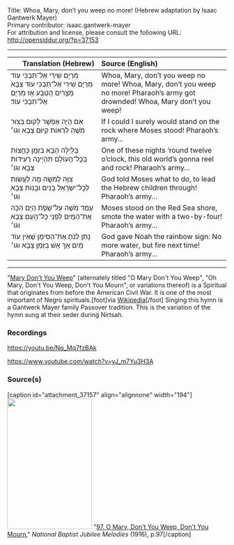 <html>
<head></head>
<body>
Title: Whoa, Mary, don’t you weep no more! (Hebrew adaptation by Isaac Gantwerk Mayer)<br />
Primary contributor: isaac.gantwerk-mayer<br />
For attribution and license, please consult the following URL: <a href="http://opensiddur.org/?p=37153">http://opensiddur.org/?p=37153</a>
<p />
<hr />

<table style="margin-left: auto;margin-right: auto;" class="draggable">
<thead><tr><th id="x" style="text-align: right;">Translation (Hebrew)</th><th style="text-align: left;">Source (English)</th></tr></thead>
<tbody>
<tr><td style="vertical-align:top;">
<div class="liturgy"><span lang="he">
מִרְיָם שִׁירִי אַל־תִּבְכִּי עוֹד
מִרְיָם שִׁירִי אַל־תִּבְכִּי עוֹד
צְבָא מְצָרִים הֻטְבַּע
אָז מִרְיָם אַל־תִּבְכִּי עוֹד׃
</span></div></td>
 
<td style="vertical-align:top;">
<div class="english">
Whoa, Mary, don’t you weep no more!
Whoa, Mary, don’t you weep no more!
Pharaoh’s army got drownded!
Whoa, Mary don’t you weep!
</div></td></tr>


<tr><td style="vertical-align:top;">
<div class="liturgy"><span lang="he">
אִם הָיָה אֶפְשָׁר לָקוּם
בְּצוּר מֹשֶׁה לִרְאוֹת קִיּוּם
צְבָא וגו׳
</span></div></td>
 
<td style="vertical-align:top;">
<div class="english">
If I could I surely would
stand on the rock where Moses stood!
Pharaoh’s army…
</div></td></tr>


<tr><td style="vertical-align:top;">
<div class="liturgy"><span lang="he">
בַּלַּיְלָה הַבָּא בִּזְמַן כַּחֲצוֹת
בְּכׇל־הָעוֹלָם תִּהְיֶינָה רְעִידוֹת
צְבָא וגו׳
</span></div></td>
 
<td style="vertical-align:top;">
<div class="english">
One of these nights ‘round twelve o’clock,  
this old world’s gonna reel and rock!
Pharaoh’s army…
</div></td></tr>


<tr><td style="vertical-align:top;">
<div class="liturgy"><span lang="he">
צִוָּה לְמשֶׁה מָה לַעֲשׂוֹת
לְכׇל־יִשְׂרָאֵל בָּנִים וּבָנוֹת 
צְבָא וגו׳
</span></div></td>
 
<td style="vertical-align:top;">
<div class="english">
God told Moses what to do,
to lead the Hebrew children through!
Pharaoh’s army…
</div></td></tr>


<tr><td style="vertical-align:top;">
<div class="liturgy"><span lang="he">
עָמַד מֹשֶׁה עַל־שְׂפַת הַיָּם
הִכָּה אֶת־הַמַּיִם לִפְנֵי כׇל־הָעָם
צְבָא וגו׳
</span></div></td>
 
<td style="vertical-align:top;">
<div class="english">
Moses stood on the Red Sea shore,
smote the water with a two-by-four!
Pharaoh’s army…
</div></td></tr>


<tr><td style="vertical-align:top;">
<div class="liturgy"><span lang="he">
נָתַן לְנֹחַ אֶת־הַסִּימָן
שֶׁאֵין עוֹד מַיִם אַךְ אֵשׁ בִּזְמַן
צְבָא וגו׳
</span></div></td>
 
<td style="vertical-align:top;">
<div class="english">
God gave Noah the rainbow sign:
No more water, but fire next time!
Pharaoh’s army…
</div></td></tr>
</tbody></table>

<hr />



"<a href="https://hymnary.org/text/some_of_these_mornings_bright_and_fair?extended=true#instances">Mary Don't You Weep</a>" (alternately titled "O Mary Don't You Weep", "Oh Mary, Don't You Weep, Don't You Mourn", or variations thereof) is a Spiritual that originates from before the American Civil War. It is one of the most important of Negro spirituals.[foot]via <a href="https://en.wikipedia.org/wiki/Mary_Don%27t_You_Weep">Wikipedia</a>[/foot] Singing this hymn is a Gantwerk Mayer family Passover tradition. This is the variation of the hymn sung at their seder during Nirtsah. 

<h3>Recordings</h3>

https://youtu.be/Nq_Mq7fzBAk

https://www.youtube.com/watch?v=yJ_m7Yu3H3A


<h3>Source(s)</h3>

[caption id="attachment_37157" align="alignnone" width="194"]<a href="https://opensiddur.org/wp-content/uploads/2021/05/009695.jpg"><img src="https://opensiddur.org/wp-content/uploads/2021/05/009695-194x300.jpg" alt="" width="194" height="300" class="size-medium wp-image-37157" /></a> "<a href="https://hymnary.org/hymn/NJM1916/97">97. O Mary, Don't You Weep, Don't You Mourn</a>," <em>National Baptist Jubilee Melodies</em> (1916), p.97[/caption]

&nbsp;
</body>
</html>